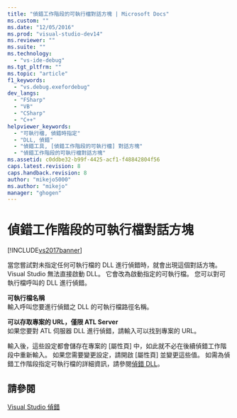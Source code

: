 ```yaml
---
title: "偵錯工作階段的可執行檔對話方塊 | Microsoft Docs"
ms.custom: ""
ms.date: "12/05/2016"
ms.prod: "visual-studio-dev14"
ms.reviewer: ""
ms.suite: ""
ms.technology: 
  - "vs-ide-debug"
ms.tgt_pltfrm: ""
ms.topic: "article"
f1_keywords: 
  - "vs.debug.exefordebug"
dev_langs: 
  - "FSharp"
  - "VB"
  - "CSharp"
  - "C++"
helpviewer_keywords: 
  - "可執行檔, 偵錯時指定"
  - "DLL, 偵錯"
  - "偵錯工具, [偵錯工作階段的可執行檔] 對話方塊"
  - "偵錯工作階段的可執行檔對話方塊"
ms.assetid: c0ddbe32-b99f-4425-acf1-f48842804f56
caps.latest.revision: 8
caps.handback.revision: 8
author: "mikejo5000"
ms.author: "mikejo"
manager: "ghogen"
---
```

# 偵錯工作階段的可執行檔對話方塊
[!INCLUDE[vs2017banner](../code-quality/includes/vs2017banner.md)]

當您嘗試對未指定任何可執行檔的 DLL 進行偵錯時，就會出現這個對話方塊。  Visual Studio 無法直接啟動 DLL。  它會改為啟動指定的可執行檔。  您可以對可執行檔呼叫的 DLL 進行偵錯。  
  
 **可執行檔名稱**  
 輸入呼叫您要進行偵錯之 DLL 的可執行檔路徑名稱。  
  
 **可以存取專案的 URL，僅限 ATL Server**  
 如果您要對 ATL 伺服器 DLL 進行偵錯，請輸入可以找到專案的 URL。  
  
 輸入後，這些設定都會儲存在專案的 \[屬性頁\] 中，如此就不必在後續偵錯工作階段中重新輸入。  如果您需要變更設定，請開啟 \[屬性頁\] 並變更這些值。  如需為偵錯工作階段指定可執行檔的詳細資訊，請參閱[偵錯 DLL](../Topic/How%20to:%20Debug%20Native%20DLLs.md)。  
  
## 請參閱  
 [Visual Studio 偵錯](../debugger/debugging-in-visual-studio.md)